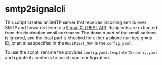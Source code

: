 # smtp2signalcli
This script creates an SMTP server that receives incoming emails over SMTP
and forwards them to a
[Signal CLI REST API](https://github.com/bbernhard/signal-cli-rest-api/).
Recipients are extracted from the destination email addresses: The domain
part of the email address is ignored, and the local part is checked for
either a phone number, group ID, or an alias specified in the `RECIPIENT_MAP`
in the `config.yaml`.

To use the script, rename the provided `config.yaml.template` to `config.yaml`
and update its contents to match your configuration.
